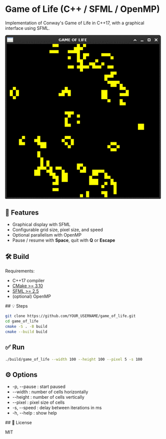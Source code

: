 # Game of Life (C++ / SFML / OpenMP)

Implementation of Conway's Game of Life in C++17, with a graphical interface using SFML.

![screenshot](docs/screenshot.gif)

## 🚀 Features
- Graphical display with SFML
- Configurable grid size, pixel size, and speed
- Optional parallelism with OpenMP
- Pause / resume with **Space**, quit with **Q** or **Escape**

## 🛠️ Build

Requirements:
- C++17 compiler
- [CMake >= 3.10](https://cmake.org)
- [SFML >= 2.5](https://www.sfml-dev.org)
- (optional) OpenMP

## 💡 Steps

```bash
git clone https://github.com/YOUR_USERNAME/game_of_life.git
cd game_of_life
cmake -S . -B build
cmake --build build
```

## ✅ Run

```bash
./build/game_of_life --width 100 --height 100 --pixel 5 -s 100
```

## ⚙️ Options

- -p, --pause : start paused
- --width <N> : number of cells horizontally
- --height <N> : number of cells vertically
- --pixel <N> : pixel size of cells
- -s, --speed <ms> : delay between iterations in ms
- -h, --help : show help

## 📜 License

MIT